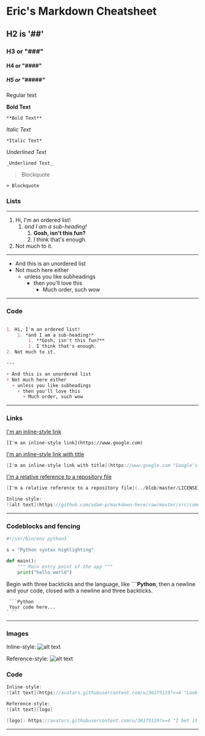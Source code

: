 # Eric's Markdown Cheatsheet

## H2 is '##'

### H3 or "###"

#### H4 or "####"

##### H5 or "#####"

Regular text

**Bold Text**

```
**Bold Text**
```

*Italic Text*

```
*Italic Text*
```

_Underlined Text_

```
_Underlined Text_
```

> Blockquote

```
> Blockquote
```

### Lists

---

1. Hi, I'm an ordered list!  
    1. *and I am a sub-heading!*  
        1. **Gosh, isn't this fun?**  
        1. I think that's enough.
2. Not much to it.

---

+ And this is an unordered list
+ Not much here either  
  + unless you like subheadings  
    + then you'll love this  
      + Much order, such wow

---

### Code

```Markdown

1. Hi, I'm an ordered list!  
    1. *and I am a sub-heading!*  
        1. **Gosh, isn't this fun?**  
        1. I think that's enough.
2. Not much to it.

---

+ And this is an unordered list
+ Not much here either  
  + unless you like subheadings  
    + then you'll love this  
      + Much order, such wow

```

---

### Links

[I'm an inline-style link](https://www.google.com)

```
[I'm an inline-style link](https://www.google.com)
```

[I'm an inline-style link with title](https://www.google.com "Google's Homepage")

```cs
[I'm an inline-style link with title](https://www.google.com "Google's Homepage")
```

[I'm a relative reference to a repository file](../blob/master/LICENSE)

```cs
[I'm a relative reference to a repository file](../blob/master/LICENSE)
```

```cs
Inline-style:
![alt text](https://github.com/adam-p/markdown-here/raw/master/src/common/images/icon48.png "Logo Title Text 1")
```

---

### Codeblocks and fencing

```python
#!/usr/bin/env python3

s = "Python syntax highlighting"

def main():
    """ Main entry point of the app """
    print("hello world")
```

Begin with three backticks and the language, like **```Python**,
then a newline and your code, closed with a newline and three backticks.

```
 ```Python
 Your code here...
` ``
 ```

---

### Images

Inline-style:
![alt text](https://avatars.githubusercontent.com/u/36175119?v=4 "Look at the head on that man!")

Reference-style:
![alt text][logo]

[logo]: https://avatars.githubusercontent.com/u/36175119?v=4 "I bet it has its own gravity!"

### Code

```CS
Inline-style:
![alt text](https://avatars.githubusercontent.com/u/36175119?v=4 "Look at the head on that man!")

Reference-style: 
![alt text][logo]

[logo]: https://avatars.githubusercontent.com/u/36175119?v=4 "I bet it has its own gravity!"
```
---
